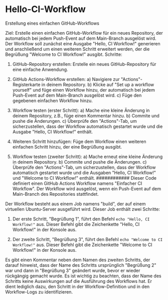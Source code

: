 # Hello-CI-Workflow

Erstellung eines einfachen
GitHub-Workflows

Ziel: Erstelle einen einfachen GitHub-Workflow für ein neues Repository, der
automatisch bei jedem Push-Event auf dem Main-Branch ausgelöst wird. Der
Workflow soll zunächst eine Ausgabe "Hello, CI Workflow!" generieren und
anschließend um einen weiteren Schritt erweitert werden, der die Begrüßung
"Welcome to CI Workflow!" ausgibt.
Schritte:
1. GitHub-Repository erstellen: Erstelle ein neues GitHub-Repository für eine
einfache Anwendung.
2. GitHub Actions-Workflow erstellen:
a) Navigiere zur "Actions"-Registerkarte in deinem Repository.
b) Klicke auf "Set up a workflow yourself" und füge einen Workflow hinzu,
der automatisch bei jedem Push-Event auf dem Main-Branch ausgelöst
wird.
c) Füge den gegebenen einfachen Workflow hinzu.
3. Workflow testen (erster Schritt):
a) Mache eine kleine Änderung in deinem Repository, z.B., füge einen
Kommentar hinzu.
b) Commite und pushe die Änderungen.
c) Überprüfe den "Actions"-Tab, um sicherzustellen, dass der Workflow
automatisch gestartet wurde und die Ausgabe "Hello, CI Workflow!"
enthält.

4. Weiteren Schritt hinzufügen: Füge dem Workflow einen weiteren einfachen
Schritt hinzu, der eine Begrüßung ausgibt.
5. Workflow testen (zweiter Schritt):
a) Mache erneut eine kleine Änderung in deinem Repository.
b) Commite und pushe die Änderungen.
c) Überprüfe den "Actions"-Tab, um sicherzustellen, dass der Workflow
automatisch gestartet wurde und die Ausgaben "Hello, CI Workflow!"
und "Welcome to CI Workflow!" enthält.
############
Dieser Code definiert einen GitHub Actions Workflow namens "Einfacher CI Workflow". Der Workflow wird ausgelöst, wenn ein Push-Event auf dem Main-Branch des Repositories stattfindet.

Der Workflow besteht aus einem Job namens "build", der auf einem virtuellen Ubuntu-Server ausgeführt wird. Dieser Job enthält zwei Schritte:

1. Der erste Schritt, "Begrüßung 1", führt den Befehl `echo "Hello, CI Workflow!"` aus. Dieser Befehl gibt die Zeichenkette "Hello, CI Workflow!" in der Konsole aus.

2. Der zweite Schritt, "Begrüßung 3", führt den Befehl `echo "Welcome to CI Workflow!"` aus. Dieser Befehl gibt die Zeichenkette "Welcome to CI Workflow!" in der Konsole aus.

Es gibt einen Kommentar neben dem Namen des zweiten Schritts, der darauf hinweist, dass der Name des Schritts ursprünglich "Begrüßung 2" war und dann in "Begrüßung 3" geändert wurde, bevor er wieder rückgängig gemacht wurde. Es ist wichtig zu beachten, dass der Name des Schritts keine Auswirkungen auf die Ausführung des Workflows hat. Er dient lediglich dazu, den Schritt in der Workflow-Definition und in den Workflow-Logs zu identifizieren.